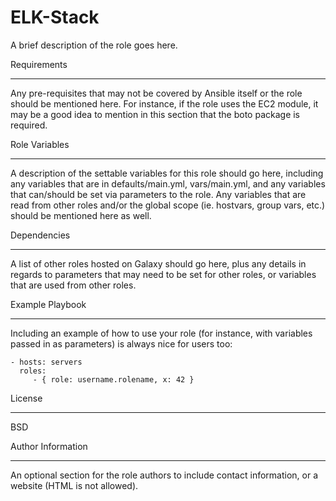 # ELK-Stack

A brief description of the role goes here.

Requirements

---

Any pre-requisites that may not be covered by Ansible itself or the role should be mentioned here. For instance, if the role uses the EC2 module, it may be a good idea to mention in this section that the boto package is required.

Role Variables

---

A description of the settable variables for this role should go here, including any variables that are in defaults/main.yml, vars/main.yml, and any variables that can/should be set via parameters to the role. Any variables that are read from other roles and/or the global scope (ie. hostvars, group vars, etc.) should be mentioned here as well.

Dependencies

---

A list of other roles hosted on Galaxy should go here, plus any details in regards to parameters that may need to be set for other roles, or variables that are used from other roles.

Example Playbook

---

Including an example of how to use your role (for instance, with variables passed in as parameters) is always nice for users too:

    - hosts: servers
      roles:
         - { role: username.rolename, x: 42 }

License

---

BSD

Author Information

---

An optional section for the role authors to include contact information, or a website (HTML is not allowed).
